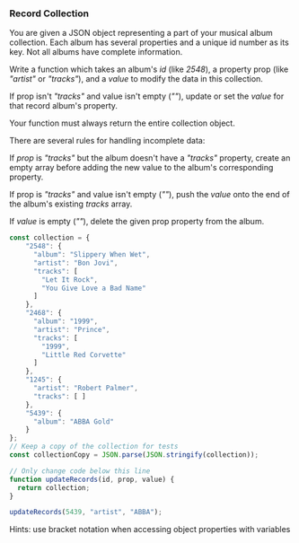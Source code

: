 ### Record Collection

You are given a JSON object representing a part of your musical album collection. Each album has several properties and a unique id number as its key. Not all albums have complete information.

Write a function which takes an album's *id* (like *2548*), a property prop (like *"artist"* or *"tracks"*), and a *value* to modify the data in this collection.

If prop isn't *"tracks"* and value isn't empty (*""*), update or set the *value* for that record album's property.

Your function must always return the entire collection object.

There are several rules for handling incomplete data:

If *prop* is *"tracks"* but the album doesn't have a *"tracks"* property, create an empty array before adding the new value to the album's corresponding property.

If prop is *"tracks"* and value isn't empty (*""*), push the *value* onto the end of the album's existing *tracks* array.

If *value* is empty (*""*), delete the given prop property from the album.

```javascript
const collection = {
    "2548": {
      "album": "Slippery When Wet",
      "artist": "Bon Jovi",
      "tracks": [
        "Let It Rock",
        "You Give Love a Bad Name"
      ]
    },
    "2468": {
      "album": "1999",
      "artist": "Prince",
      "tracks": [
        "1999",
        "Little Red Corvette"
      ]
    },
    "1245": {
      "artist": "Robert Palmer",
      "tracks": [ ]
    },
    "5439": {
      "album": "ABBA Gold"
    }
};
// Keep a copy of the collection for tests
const collectionCopy = JSON.parse(JSON.stringify(collection));

// Only change code below this line
function updateRecords(id, prop, value) {
  return collection;
}

updateRecords(5439, "artist", "ABBA");
```

Hints:
	use bracket notation when accessing object properties with variables
